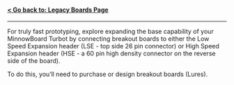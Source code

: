 #### [< Go back to: Legacy Boards Page](legacy-boards)
 
---

For truly fast prototyping, explore expanding 
the base capability of your MinnowBoard Turbot by 
connecting breakout boards to either the Low Speed 
Expansion header (LSE - top side 26 pin connector) or 
High Speed Expansion header (HSE - a 60 pin high 
density connector on the reverse side of the board). 

To do this, you’ll need to purchase or design breakout
boards (Lures).
